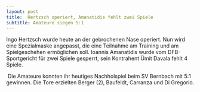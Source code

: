 ```yaml
---
layout: post
title:  Hertzsch operiert, Amanatidis fehlt zwei Spiele
subtitle: Amateure siegen 5:1
---
```


Ingo Hertzsch wurde heute an der gebrochenen Nase operiert. Nun wird eine Spezialmaske angepasst, die eine Teilnahme am Training und am Spielgeschehen ermöglichen soll. Ioannis Amanatidis wurde vom DFB-Sportgericht für zwei Spiele gesperrt, sein Kontrahent Ümit Davala fehlt 4 Spiele.

 Die Amateure konnten ihr heutiges Nachholspiel beim SV Bernbach mit 5:1 gewinnen. Die Tore erzielten Berger (2), Baufeldt, Carranza und Di Gregorio.
